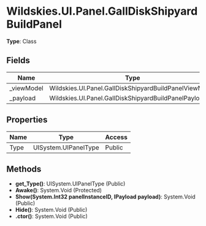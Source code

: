 ﻿# Wildskies.UI.Panel.GallDiskShipyardBuildPanel

**Type**: Class

## Fields

| Name | Type | Access |
|------|------|--------|
| _viewModel | Wildskies.UI.Panel.GallDiskShipyardBuildPanelViewModel | Private |
| _payload | Wildskies.UI.Panel.GallDiskShipyardBuildPanelPayload | Private |

## Properties

| Name | Type | Access |
|------|------|--------|
| Type | UISystem.UIPanelType | Public |

## Methods

- **get_Type()**: UISystem.UIPanelType (Public)
- **Awake()**: System.Void (Protected)
- **Show(System.Int32 panelInstanceID, IPayload payload)**: System.Void (Public)
- **Hide()**: System.Void (Public)
- **.ctor()**: System.Void (Public)

